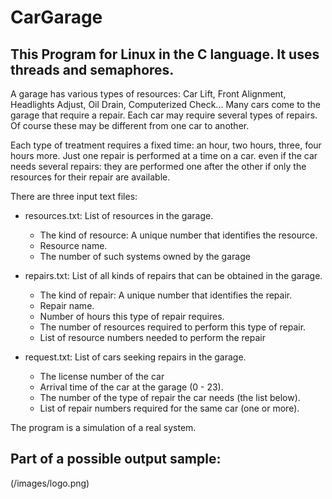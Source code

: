 # CarGarage

## This Program for Linux in the C language. It uses threads and semaphores.

A garage has various types of resources: Car Lift, Front Alignment, Headlights Adjust, Oil Drain, Computerized Check...
Many cars come to the garage that require a repair. Each car may require several types of repairs.
Of course these may be different from one car to another.

Each type of treatment requires a fixed time: an hour, two hours, three, four hours more.
Just one repair is performed at a time on a car. even if the car needs several repairs: they are performed one after the other
if only the resources for their repair are available.

There are three input text files:
- resources.txt: List of resources in the garage.
  - The kind of resource: A unique number that identifies the resource.
  - Resource name.
  - The number of such systems owned by the garage
  
- repairs.txt: List of all kinds of repairs that can be obtained in the garage.
  - The kind of repair: A unique number that identifies the repair.
  - Repair name.
  - Number of hours this type of repair requires.
  - The number of resources required to perform this type of repair.
  - List of resource numbers needed to perform the repair
  
- request.txt: List of cars seeking repairs in the garage.
  - The license number of the car
  - Arrival time of the car at the garage (0 - 23).
  - The number of the type of repair the car needs (the list below).
  - List of repair numbers required for the same car (one or more).
  
 The program is a simulation of a real system.
 
 ## Part of a possible output sample:
 
 (/images/logo.png)
 
 
 
 
 
 
 
 
 
 
 
